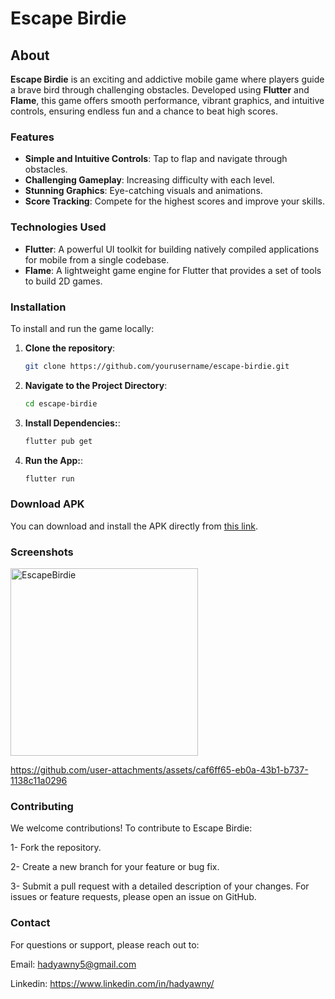 # Escape Birdie

## About

**Escape Birdie** is an exciting and addictive mobile game where players guide a brave bird through challenging obstacles. Developed using **Flutter** and **Flame**, this game offers smooth performance, vibrant graphics, and intuitive controls, ensuring endless fun and a chance to beat high scores.

### Features
- **Simple and Intuitive Controls**: Tap to flap and navigate through obstacles.
- **Challenging Gameplay**: Increasing difficulty with each level.
- **Stunning Graphics**: Eye-catching visuals and animations.
- **Score Tracking**: Compete for the highest scores and improve your skills.

### Technologies Used
- **Flutter**: A powerful UI toolkit for building natively compiled applications for mobile from a single codebase.
- **Flame**: A lightweight game engine for Flutter that provides a set of tools to build 2D games.

### Installation

To install and run the game locally:

1. **Clone the repository**:
   
   ```bash
   git clone https://github.com/yourusername/escape-birdie.git

3. **Navigate to the Project Directory**:
   
   ```bash
   cd escape-birdie

4. **Install Dependencies:**:
   
   ```bash
   flutter pub get

5. **Run the App:**:
   
   ```bash
   flutter run

### Download APK

You can download and install the APK directly from [this link](https://drive.google.com/file/d/10wO7LtGr5wi0_G1Qp3TyaP7gkru-OMwL/view?usp=drive_link).


### Screenshots

<img src="https://github.com/user-attachments/assets/14e08774-bc52-4b1f-bfd1-f79ccf9e7bca" alt="EscapeBirdie" width="300"/>


https://github.com/user-attachments/assets/caf6ff65-eb0a-43b1-b737-1138c11a0296


### Contributing

We welcome contributions! To contribute to Escape Birdie:

1- Fork the repository.

2- Create a new branch for your feature or bug fix.

3- Submit a pull request with a detailed description of your changes. For issues or feature requests, please open an issue on GitHub.


### Contact

For questions or support, please reach out to:

Email: hadyawny5@gmail.com

Linkedin: https://www.linkedin.com/in/hadyawny/


